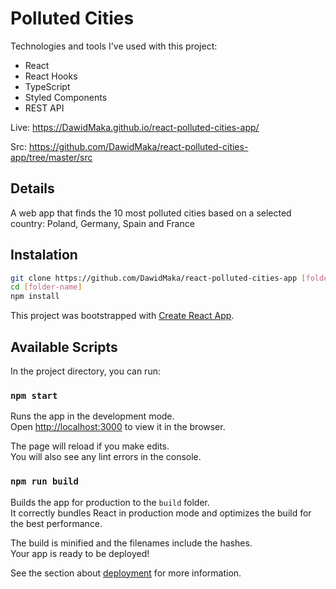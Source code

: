 # Polluted Cities

Technologies and tools I've used with this project:

- React
- React Hooks
- TypeScript
- Styled Components
- REST API

Live: https://DawidMaka.github.io/react-polluted-cities-app/

Src: https://github.com/DawidMaka/react-polluted-cities-app/tree/master/src

## Details

A web app that finds the 10 most polluted cities based on a selected country: Poland, Germany, Spain and France

## Instalation

```sh
git clone https://github.com/DawidMaka/react-polluted-cities-app [folder-name]
cd [folder-name]
npm install
```

This project was bootstrapped with [Create React App](https://github.com/facebook/create-react-app).

## Available Scripts

In the project directory, you can run:

### `npm start`

Runs the app in the development mode.<br />
Open [http://localhost:3000](http://localhost:3000) to view it in the browser.

The page will reload if you make edits.<br />
You will also see any lint errors in the console.

### `npm run build`

Builds the app for production to the `build` folder.<br />
It correctly bundles React in production mode and optimizes the build for the best performance.

The build is minified and the filenames include the hashes.<br />
Your app is ready to be deployed!

See the section about [deployment](https://facebook.github.io/create-react-app/docs/deployment) for more information.